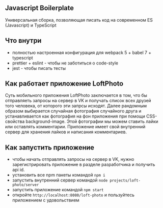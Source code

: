 ## Javascript Boilerplate
Универсальная сборка, позволяющая писать код на современном ES (Javascript) и TypeScript

## Что внутри
- полностью настроенная конфигурация для webpack 5 + babel 7 + typescript
- prettier + eslint - чтобы не заботиться о code-style
- jest - чтобы писать тесты

## Как работает приложение LoftPhoto
Суть мобильного приложения LoftPhoto заключается в том, что бы отправляеть запросы на сервер в VK и получать список всех друзей того человека, от которого эти запрсы исходят. Далее рандомным образом выбирается случайная фотография случайного друга и устанавливается как фотография на фон приложения при помощи CSS-свойства background-image. Этой фотографии мы можем ставить лайки или оставлять комментарии. Приложение имеет свой внутренний сервер для хранения лайков и написания комментариев.

## Как запустить приложение
- чтобы начать отправлять запросы на сервер в VK, нужно зарегистрировать приложение в разделе разработчика и получить api id.
- установить все npm пакеты командой `npm i`
- запустить внутренний сервер командой `node projects/loft-photo/server`
- запустить приложение командой `npm start`
- откройте `http://localhost:8080/loft-photo` и пользуйтесь приложением с удовольствием
